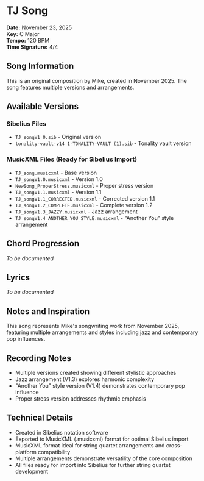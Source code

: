 # TJ Song

**Date:** November 23, 2025  
**Key:** C Major  
**Tempo:** 120 BPM  
**Time Signature:** 4/4  

## Song Information

This is an original composition by Mike, created in November 2025. The song features multiple versions and arrangements.

## Available Versions

### Sibelius Files
- `TJ_songV1 0.sib` - Original version
- `tonality-vault-v14 1-TONALITY-VAULT (1).sib` - Tonality vault version

### MusicXML Files (Ready for Sibelius Import)
- `TJ_song.musicxml` - Base version
- `TJ_songV1.0.musicxml` - Version 1.0
- `NewSong_ProperStress.musicxml` - Proper stress version
- `TJ_songV1.1.musicxml` - Version 1.1
- `TJ_songV1.1_CORRECTED.musicxml` - Corrected version 1.1
- `TJ_songV1.2_COMPLETE.musicxml` - Complete version 1.2
- `TJ_songV1.3_JAZZY.musicxml` - Jazz arrangement
- `TJ_songV1.4_ANOTHER_YOU_STYLE.musicxml` - "Another You" style arrangement

## Chord Progression

*To be documented*

## Lyrics

*To be documented*

## Notes and Inspiration

This song represents Mike's songwriting work from November 2025, featuring multiple arrangements and styles including jazz and contemporary pop influences.

## Recording Notes

- Multiple versions created showing different stylistic approaches
- Jazz arrangement (V1.3) explores harmonic complexity
- "Another You" style version (V1.4) demonstrates contemporary pop influence
- Proper stress version addresses rhythmic emphasis

## Technical Details

- Created in Sibelius notation software
- Exported to MusicXML (.musicxml) format for optimal Sibelius import
- MusicXML format ideal for string quartet arrangements and cross-platform compatibility
- Multiple arrangements demonstrate versatility of the core composition
- All files ready for import into Sibelius for further string quartet development
